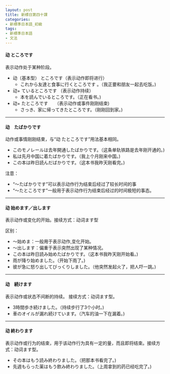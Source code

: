 ```yaml
---
layout: post
title: 新標日第四十課
categories:
- 新標準日本語_初級
tags:
- 新標準日本語
- 文法
---
```


#### 动 ところです
表示动作处于某种阶段。

* 动（基本型） ところです（表示动作即将进行）
	* これから友達と食事に行くところです 。（我正要和朋友一起去吃饭。)
* 动+ ているところです （表示动作持续）
	* 本を読んでいるところです。（正在看书。)
* 动+ たところです　　（表示动作或事件刚刚结束)
	* さっき、家に帰ってきたところです。（刚刚回到家。)

---
#### 动　たばかりです
动作或事情刚刚结束，与“动 たところです”用法基本相同。

* このモノレールは去年開通したばかりです。（这条单轨铁路是去年刚开通的。)
* 私は先月中国に着たばかりです。（我上个月刚来中国。)
* この本は昨日読んだばかりです。（这本书我昨天刚看完。)

注意：

* “～たばかりです”可以表示动作行为结束后经过了较长时间的事
* “～たところです”一般用于表示动作行为结束后经过的时间极短的事态。

---
#### 动 始めます／出します
表示动作或变化的开始。接续方式：动词ます型

区别：

* ～始めま：一般用于表示动作,变化开始。
* ～出します：偏重于表示突然出现了某种情况。
* この本は昨日読み始めたばかりです。（这本书我昨天刚开始看。)
* 雨が降り始めました。（开始下雨了。)
* 彼が急に怒り出してびっくりしました。（他突然发起火了，把人吓一跳。)

---
#### 动　続けます
表示动作或状态不间断的持续。 接续方式：动词ます型。

* 3時間歩き続けました。（持续步行了3个小时。)
* 車のオイルが漏れ続けています。（汽车的油一下在漏着。)

---
#### 动 終わります
表示动作或行为的结束，用于该动作行为具有一定的量，而且即将结束。接续方式：动词ます型。

* その本はもう読み終わりました。（把那本书看完了。)
* 先週もらった薬はもう飲み終わりました。（上周拿到的药已经吃完了。)
